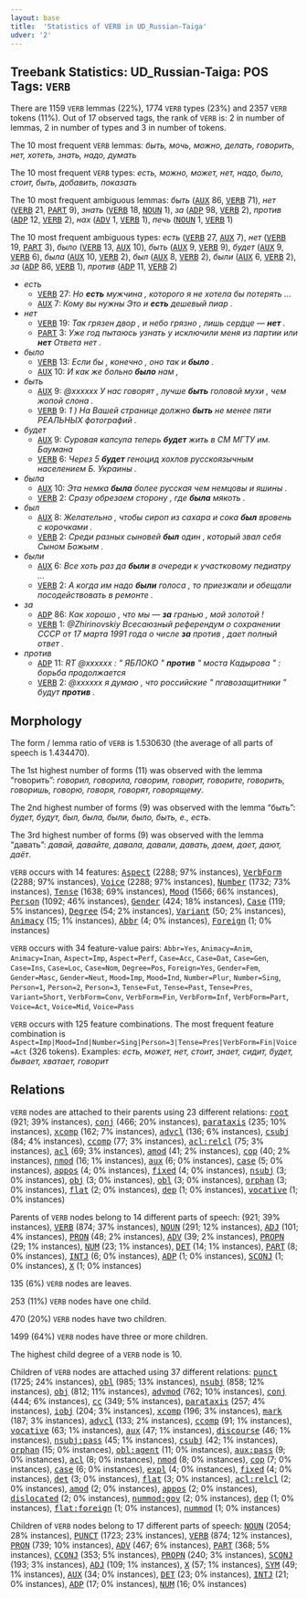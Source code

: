 ```yaml
---
layout: base
title:  'Statistics of VERB in UD_Russian-Taiga'
udver: '2'
---
```


## Treebank Statistics: UD_Russian-Taiga: POS Tags: `VERB`

There are 1159 `VERB` lemmas (22%), 1774 `VERB` types (23%) and 2357 `VERB` tokens (11%).
Out of 17 observed tags, the rank of `VERB` is: 2 in number of lemmas, 2 in number of types and 3 in number of tokens.

The 10 most frequent `VERB` lemmas: <em>быть, мочь, можно, делать, говорить, нет, хотеть, знать, надо, думать</em>

The 10 most frequent `VERB` types:  <em>есть, можно, может, нет, надо, было, стоит, быть, добавить, показать</em>

The 10 most frequent ambiguous lemmas: <em>быть</em> (<tt><a href="ru_taiga-pos-AUX.html">AUX</a></tt> 86, <tt><a href="ru_taiga-pos-VERB.html">VERB</a></tt> 71), <em>нет</em> (<tt><a href="ru_taiga-pos-VERB.html">VERB</a></tt> 21, <tt><a href="ru_taiga-pos-PART.html">PART</a></tt> 9), <em>знать</em> (<tt><a href="ru_taiga-pos-VERB.html">VERB</a></tt> 18, <tt><a href="ru_taiga-pos-NOUN.html">NOUN</a></tt> 1), <em>за</em> (<tt><a href="ru_taiga-pos-ADP.html">ADP</a></tt> 98, <tt><a href="ru_taiga-pos-VERB.html">VERB</a></tt> 2), <em>против</em> (<tt><a href="ru_taiga-pos-ADP.html">ADP</a></tt> 12, <tt><a href="ru_taiga-pos-VERB.html">VERB</a></tt> 2), <em>нах</em> (<tt><a href="ru_taiga-pos-ADV.html">ADV</a></tt> 1, <tt><a href="ru_taiga-pos-VERB.html">VERB</a></tt> 1), <em>печь</em> (<tt><a href="ru_taiga-pos-NOUN.html">NOUN</a></tt> 1, <tt><a href="ru_taiga-pos-VERB.html">VERB</a></tt> 1)

The 10 most frequent ambiguous types:  <em>есть</em> (<tt><a href="ru_taiga-pos-VERB.html">VERB</a></tt> 27, <tt><a href="ru_taiga-pos-AUX.html">AUX</a></tt> 7), <em>нет</em> (<tt><a href="ru_taiga-pos-VERB.html">VERB</a></tt> 19, <tt><a href="ru_taiga-pos-PART.html">PART</a></tt> 3), <em>было</em> (<tt><a href="ru_taiga-pos-VERB.html">VERB</a></tt> 13, <tt><a href="ru_taiga-pos-AUX.html">AUX</a></tt> 10), <em>быть</em> (<tt><a href="ru_taiga-pos-AUX.html">AUX</a></tt> 9, <tt><a href="ru_taiga-pos-VERB.html">VERB</a></tt> 9), <em>будет</em> (<tt><a href="ru_taiga-pos-AUX.html">AUX</a></tt> 9, <tt><a href="ru_taiga-pos-VERB.html">VERB</a></tt> 6), <em>была</em> (<tt><a href="ru_taiga-pos-AUX.html">AUX</a></tt> 10, <tt><a href="ru_taiga-pos-VERB.html">VERB</a></tt> 2), <em>был</em> (<tt><a href="ru_taiga-pos-AUX.html">AUX</a></tt> 8, <tt><a href="ru_taiga-pos-VERB.html">VERB</a></tt> 2), <em>были</em> (<tt><a href="ru_taiga-pos-AUX.html">AUX</a></tt> 6, <tt><a href="ru_taiga-pos-VERB.html">VERB</a></tt> 2), <em>за</em> (<tt><a href="ru_taiga-pos-ADP.html">ADP</a></tt> 86, <tt><a href="ru_taiga-pos-VERB.html">VERB</a></tt> 1), <em>против</em> (<tt><a href="ru_taiga-pos-ADP.html">ADP</a></tt> 11, <tt><a href="ru_taiga-pos-VERB.html">VERB</a></tt> 2)


* <em>есть</em>
  * <tt><a href="ru_taiga-pos-VERB.html">VERB</a></tt> 27: <em>Но <b>есть</b> мужчина , которого я не хотела бы потерять ...</em>
  * <tt><a href="ru_taiga-pos-AUX.html">AUX</a></tt> 7: <em>Кому вы нужны Это и <b>есть</b> дешевый пиар .</em>
* <em>нет</em>
  * <tt><a href="ru_taiga-pos-VERB.html">VERB</a></tt> 19: <em>Так грязен двор , и небо грязно , лишь сердце — <b>нет</b> .</em>
  * <tt><a href="ru_taiga-pos-PART.html">PART</a></tt> 3: <em>Уже год пытаюсь узнать у исключили меня из партии или <b>нет</b> Ответа нет .</em>
* <em>было</em>
  * <tt><a href="ru_taiga-pos-VERB.html">VERB</a></tt> 13: <em>Если бы , конечно , оно так и <b>было</b> .</em>
  * <tt><a href="ru_taiga-pos-AUX.html">AUX</a></tt> 10: <em>И как же больно <b>было</b> нам ,</em>
* <em>быть</em>
  * <tt><a href="ru_taiga-pos-AUX.html">AUX</a></tt> 9: <em>@xxxxxx У нас говорят , лучше <b>быть</b> головой мухи , чем жопой слона .</em>
  * <tt><a href="ru_taiga-pos-VERB.html">VERB</a></tt> 9: <em>1 ) На Вашей странице должно <b>быть</b> не менее пяти РЕАЛЬНЫХ фотографий .</em>
* <em>будет</em>
  * <tt><a href="ru_taiga-pos-AUX.html">AUX</a></tt> 9: <em>Суровая капсула теперь <b>будет</b> жить в СМ МГТУ им. Баумана</em>
  * <tt><a href="ru_taiga-pos-VERB.html">VERB</a></tt> 6: <em>Через 5 <b>будет</b> геноцид хохлов русскоязычным населением Б. Украины .</em>
* <em>была</em>
  * <tt><a href="ru_taiga-pos-AUX.html">AUX</a></tt> 10: <em>Эта немка <b>была</b> более русская чем немцовы и яшины .</em>
  * <tt><a href="ru_taiga-pos-VERB.html">VERB</a></tt> 2: <em>Сразу обрезаем сторону , где <b>была</b> мякоть .</em>
* <em>был</em>
  * <tt><a href="ru_taiga-pos-AUX.html">AUX</a></tt> 8: <em>Желательно , чтобы сироп из сахара и сока <b>был</b> вровень с корочками .</em>
  * <tt><a href="ru_taiga-pos-VERB.html">VERB</a></tt> 2: <em>Среди разных сыновей <b>был</b> один , который звал себя Сыном Божьим .</em>
* <em>были</em>
  * <tt><a href="ru_taiga-pos-AUX.html">AUX</a></tt> 6: <em>Все хоть раз да <b>были</b> в очереди к участковому педиатру ...</em>
  * <tt><a href="ru_taiga-pos-VERB.html">VERB</a></tt> 2: <em>А когда им надо <b>были</b> голоса , то приезжали и обещали посодействовать в ремонте .</em>
* <em>за</em>
  * <tt><a href="ru_taiga-pos-ADP.html">ADP</a></tt> 86: <em>Как хорошо , что мы — <b>за</b> гранью , мой золотой !</em>
  * <tt><a href="ru_taiga-pos-VERB.html">VERB</a></tt> 1: <em>@Zhirinovskiy Всесаюзный референдум о сохранении СССР от 17 марта 1991 года о числе <b>за</b> против , дает полный ответ .</em>
* <em>против</em>
  * <tt><a href="ru_taiga-pos-ADP.html">ADP</a></tt> 11: <em>RT @xxxxxx : " ЯБЛОКО " <b>против</b> " моста Кадырова " : борьба продолжается</em>
  * <tt><a href="ru_taiga-pos-VERB.html">VERB</a></tt> 2: <em>@xxxxxx я думаю , что российские " пгавозащитники " будут <b>против</b> .</em>

## Morphology

The form / lemma ratio of `VERB` is 1.530630 (the average of all parts of speech is 1.434470).

The 1st highest number of forms (11) was observed with the lemma “говорить”: <em>говорил, говорила, говорим, говорит, говорите, говорить, говоришь, говорю, говоря, говорят, говорящему</em>.

The 2nd highest number of forms (9) was observed with the lemma “быть”: <em>будет, будут, был, была, были, было, быть, е., есть</em>.

The 3rd highest number of forms (9) was observed with the lemma “давать”: <em>давай, давайте, давала, давали, давать, даем, дает, дают, даёт</em>.

`VERB` occurs with 14 features: <tt><a href="ru_taiga-feat-Aspect.html">Aspect</a></tt> (2288; 97% instances), <tt><a href="ru_taiga-feat-VerbForm.html">VerbForm</a></tt> (2288; 97% instances), <tt><a href="ru_taiga-feat-Voice.html">Voice</a></tt> (2288; 97% instances), <tt><a href="ru_taiga-feat-Number.html">Number</a></tt> (1732; 73% instances), <tt><a href="ru_taiga-feat-Tense.html">Tense</a></tt> (1638; 69% instances), <tt><a href="ru_taiga-feat-Mood.html">Mood</a></tt> (1566; 66% instances), <tt><a href="ru_taiga-feat-Person.html">Person</a></tt> (1092; 46% instances), <tt><a href="ru_taiga-feat-Gender.html">Gender</a></tt> (424; 18% instances), <tt><a href="ru_taiga-feat-Case.html">Case</a></tt> (119; 5% instances), <tt><a href="ru_taiga-feat-Degree.html">Degree</a></tt> (54; 2% instances), <tt><a href="ru_taiga-feat-Variant.html">Variant</a></tt> (50; 2% instances), <tt><a href="ru_taiga-feat-Animacy.html">Animacy</a></tt> (15; 1% instances), <tt><a href="ru_taiga-feat-Abbr.html">Abbr</a></tt> (4; 0% instances), <tt><a href="ru_taiga-feat-Foreign.html">Foreign</a></tt> (1; 0% instances)

`VERB` occurs with 34 feature-value pairs: `Abbr=Yes`, `Animacy=Anim`, `Animacy=Inan`, `Aspect=Imp`, `Aspect=Perf`, `Case=Acc`, `Case=Dat`, `Case=Gen`, `Case=Ins`, `Case=Loc`, `Case=Nom`, `Degree=Pos`, `Foreign=Yes`, `Gender=Fem`, `Gender=Masc`, `Gender=Neut`, `Mood=Imp`, `Mood=Ind`, `Number=Plur`, `Number=Sing`, `Person=1`, `Person=2`, `Person=3`, `Tense=Fut`, `Tense=Past`, `Tense=Pres`, `Variant=Short`, `VerbForm=Conv`, `VerbForm=Fin`, `VerbForm=Inf`, `VerbForm=Part`, `Voice=Act`, `Voice=Mid`, `Voice=Pass`

`VERB` occurs with 125 feature combinations.
The most frequent feature combination is `Aspect=Imp|Mood=Ind|Number=Sing|Person=3|Tense=Pres|VerbForm=Fin|Voice=Act` (326 tokens).
Examples: <em>есть, может, нет, стоит, знает, сидит, будет, бывает, хватает, говорит</em>


## Relations

`VERB` nodes are attached to their parents using 23 different relations: <tt><a href="ru_taiga-dep-root.html">root</a></tt> (921; 39% instances), <tt><a href="ru_taiga-dep-conj.html">conj</a></tt> (466; 20% instances), <tt><a href="ru_taiga-dep-parataxis.html">parataxis</a></tt> (235; 10% instances), <tt><a href="ru_taiga-dep-xcomp.html">xcomp</a></tt> (162; 7% instances), <tt><a href="ru_taiga-dep-advcl.html">advcl</a></tt> (136; 6% instances), <tt><a href="ru_taiga-dep-csubj.html">csubj</a></tt> (84; 4% instances), <tt><a href="ru_taiga-dep-ccomp.html">ccomp</a></tt> (77; 3% instances), <tt><a href="ru_taiga-dep-acl-relcl.html">acl:relcl</a></tt> (75; 3% instances), <tt><a href="ru_taiga-dep-acl.html">acl</a></tt> (69; 3% instances), <tt><a href="ru_taiga-dep-amod.html">amod</a></tt> (41; 2% instances), <tt><a href="ru_taiga-dep-cop.html">cop</a></tt> (40; 2% instances), <tt><a href="ru_taiga-dep-nmod.html">nmod</a></tt> (16; 1% instances), <tt><a href="ru_taiga-dep-aux.html">aux</a></tt> (6; 0% instances), <tt><a href="ru_taiga-dep-case.html">case</a></tt> (5; 0% instances), <tt><a href="ru_taiga-dep-appos.html">appos</a></tt> (4; 0% instances), <tt><a href="ru_taiga-dep-fixed.html">fixed</a></tt> (4; 0% instances), <tt><a href="ru_taiga-dep-nsubj.html">nsubj</a></tt> (3; 0% instances), <tt><a href="ru_taiga-dep-obj.html">obj</a></tt> (3; 0% instances), <tt><a href="ru_taiga-dep-obl.html">obl</a></tt> (3; 0% instances), <tt><a href="ru_taiga-dep-orphan.html">orphan</a></tt> (3; 0% instances), <tt><a href="ru_taiga-dep-flat.html">flat</a></tt> (2; 0% instances), <tt><a href="ru_taiga-dep-dep.html">dep</a></tt> (1; 0% instances), <tt><a href="ru_taiga-dep-vocative.html">vocative</a></tt> (1; 0% instances)

Parents of `VERB` nodes belong to 14 different parts of speech:  (921; 39% instances), <tt><a href="ru_taiga-pos-VERB.html">VERB</a></tt> (874; 37% instances), <tt><a href="ru_taiga-pos-NOUN.html">NOUN</a></tt> (291; 12% instances), <tt><a href="ru_taiga-pos-ADJ.html">ADJ</a></tt> (101; 4% instances), <tt><a href="ru_taiga-pos-PRON.html">PRON</a></tt> (48; 2% instances), <tt><a href="ru_taiga-pos-ADV.html">ADV</a></tt> (39; 2% instances), <tt><a href="ru_taiga-pos-PROPN.html">PROPN</a></tt> (29; 1% instances), <tt><a href="ru_taiga-pos-NUM.html">NUM</a></tt> (23; 1% instances), <tt><a href="ru_taiga-pos-DET.html">DET</a></tt> (14; 1% instances), <tt><a href="ru_taiga-pos-PART.html">PART</a></tt> (8; 0% instances), <tt><a href="ru_taiga-pos-INTJ.html">INTJ</a></tt> (6; 0% instances), <tt><a href="ru_taiga-pos-ADP.html">ADP</a></tt> (1; 0% instances), <tt><a href="ru_taiga-pos-SCONJ.html">SCONJ</a></tt> (1; 0% instances), <tt><a href="ru_taiga-pos-X.html">X</a></tt> (1; 0% instances)

135 (6%) `VERB` nodes are leaves.

253 (11%) `VERB` nodes have one child.

470 (20%) `VERB` nodes have two children.

1499 (64%) `VERB` nodes have three or more children.

The highest child degree of a `VERB` node is 10.

Children of `VERB` nodes are attached using 37 different relations: <tt><a href="ru_taiga-dep-punct.html">punct</a></tt> (1725; 24% instances), <tt><a href="ru_taiga-dep-obl.html">obl</a></tt> (985; 13% instances), <tt><a href="ru_taiga-dep-nsubj.html">nsubj</a></tt> (858; 12% instances), <tt><a href="ru_taiga-dep-obj.html">obj</a></tt> (812; 11% instances), <tt><a href="ru_taiga-dep-advmod.html">advmod</a></tt> (762; 10% instances), <tt><a href="ru_taiga-dep-conj.html">conj</a></tt> (444; 6% instances), <tt><a href="ru_taiga-dep-cc.html">cc</a></tt> (349; 5% instances), <tt><a href="ru_taiga-dep-parataxis.html">parataxis</a></tt> (257; 4% instances), <tt><a href="ru_taiga-dep-iobj.html">iobj</a></tt> (204; 3% instances), <tt><a href="ru_taiga-dep-xcomp.html">xcomp</a></tt> (196; 3% instances), <tt><a href="ru_taiga-dep-mark.html">mark</a></tt> (187; 3% instances), <tt><a href="ru_taiga-dep-advcl.html">advcl</a></tt> (133; 2% instances), <tt><a href="ru_taiga-dep-ccomp.html">ccomp</a></tt> (91; 1% instances), <tt><a href="ru_taiga-dep-vocative.html">vocative</a></tt> (63; 1% instances), <tt><a href="ru_taiga-dep-aux.html">aux</a></tt> (47; 1% instances), <tt><a href="ru_taiga-dep-discourse.html">discourse</a></tt> (46; 1% instances), <tt><a href="ru_taiga-dep-nsubj-pass.html">nsubj:pass</a></tt> (45; 1% instances), <tt><a href="ru_taiga-dep-csubj.html">csubj</a></tt> (42; 1% instances), <tt><a href="ru_taiga-dep-orphan.html">orphan</a></tt> (15; 0% instances), <tt><a href="ru_taiga-dep-obl-agent.html">obl:agent</a></tt> (11; 0% instances), <tt><a href="ru_taiga-dep-aux-pass.html">aux:pass</a></tt> (9; 0% instances), <tt><a href="ru_taiga-dep-acl.html">acl</a></tt> (8; 0% instances), <tt><a href="ru_taiga-dep-nmod.html">nmod</a></tt> (8; 0% instances), <tt><a href="ru_taiga-dep-cop.html">cop</a></tt> (7; 0% instances), <tt><a href="ru_taiga-dep-case.html">case</a></tt> (6; 0% instances), <tt><a href="ru_taiga-dep-expl.html">expl</a></tt> (4; 0% instances), <tt><a href="ru_taiga-dep-fixed.html">fixed</a></tt> (4; 0% instances), <tt><a href="ru_taiga-dep-det.html">det</a></tt> (3; 0% instances), <tt><a href="ru_taiga-dep-flat.html">flat</a></tt> (3; 0% instances), <tt><a href="ru_taiga-dep-acl-relcl.html">acl:relcl</a></tt> (2; 0% instances), <tt><a href="ru_taiga-dep-amod.html">amod</a></tt> (2; 0% instances), <tt><a href="ru_taiga-dep-appos.html">appos</a></tt> (2; 0% instances), <tt><a href="ru_taiga-dep-dislocated.html">dislocated</a></tt> (2; 0% instances), <tt><a href="ru_taiga-dep-nummod-gov.html">nummod:gov</a></tt> (2; 0% instances), <tt><a href="ru_taiga-dep-dep.html">dep</a></tt> (1; 0% instances), <tt><a href="ru_taiga-dep-flat-foreign.html">flat:foreign</a></tt> (1; 0% instances), <tt><a href="ru_taiga-dep-nummod.html">nummod</a></tt> (1; 0% instances)

Children of `VERB` nodes belong to 17 different parts of speech: <tt><a href="ru_taiga-pos-NOUN.html">NOUN</a></tt> (2054; 28% instances), <tt><a href="ru_taiga-pos-PUNCT.html">PUNCT</a></tt> (1723; 23% instances), <tt><a href="ru_taiga-pos-VERB.html">VERB</a></tt> (874; 12% instances), <tt><a href="ru_taiga-pos-PRON.html">PRON</a></tt> (739; 10% instances), <tt><a href="ru_taiga-pos-ADV.html">ADV</a></tt> (467; 6% instances), <tt><a href="ru_taiga-pos-PART.html">PART</a></tt> (368; 5% instances), <tt><a href="ru_taiga-pos-CCONJ.html">CCONJ</a></tt> (353; 5% instances), <tt><a href="ru_taiga-pos-PROPN.html">PROPN</a></tt> (240; 3% instances), <tt><a href="ru_taiga-pos-SCONJ.html">SCONJ</a></tt> (193; 3% instances), <tt><a href="ru_taiga-pos-ADJ.html">ADJ</a></tt> (109; 1% instances), <tt><a href="ru_taiga-pos-X.html">X</a></tt> (57; 1% instances), <tt><a href="ru_taiga-pos-SYM.html">SYM</a></tt> (49; 1% instances), <tt><a href="ru_taiga-pos-AUX.html">AUX</a></tt> (34; 0% instances), <tt><a href="ru_taiga-pos-DET.html">DET</a></tt> (23; 0% instances), <tt><a href="ru_taiga-pos-INTJ.html">INTJ</a></tt> (21; 0% instances), <tt><a href="ru_taiga-pos-ADP.html">ADP</a></tt> (17; 0% instances), <tt><a href="ru_taiga-pos-NUM.html">NUM</a></tt> (16; 0% instances)

